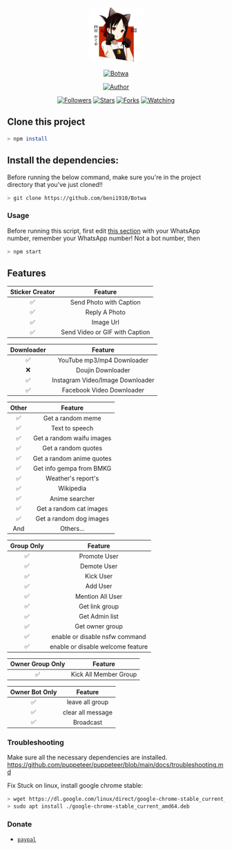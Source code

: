 <p align="center">
<img src="https://raw.githubusercontent.com/beni1910/Botwa/master/media/img/Kaguya.png" width="128" height="128"/>
</p>
<p align="center">
<a href="#"><img title="Botwa" src="https://img.shields.io/badge/Whatsapp Bot-green?colorA=%23ff0000&colorB=%23017e40&style=for-the-badge"></a>
</p>
<p align="center">
<a href="https://github.com/beni1910"><img title="Author" src="https://img.shields.io/badge/Author-benniismael-red.svg?style=for-the-badge&logo=github"></a>
</p>
<p align="center">
<a href="https://github.com/beni1910/followers"><img title="Followers" src="https://img.shields.io/github/followers/beni1910?color=blue&style=flat-square"></a>
<a href="https://github.com/beni1910/Botwa/stargazers/"><img title="Stars" src="https://img.shields.io/github/stars/beni1910/whatsapp-bot?color=red&style=flat-square"></a>
<a href="https://github.com/beni1910/Botwa/network/members"><img title="Forks" src="https://img.shields.io/github/forks/beni1910/whatsapp-bot?color=red&style=flat-square"></a>
<a href="https://github.com/beni1910/Botwa/watchers"><img title="Watching" src="https://img.shields.io/github/watchers/beni1910/whatsapp-bot?label=Watchers&color=blue&style=flat-square"></a>
</p>

## Clone this project

```bash
> npm install
```

## Install the dependencies:
Before running the below command, make sure you're in the project directory that
you've just cloned!!

```bash
> git clone https://github.com/beni1910/Botwa
```

### Usage
Before running this script, first edit [this section](https://github.com/beni1910/Botwa/blob/master/msgHndlr.js#L67) with your WhatsApp number, remember your WhatsApp number!  Not a bot number, then
```bash
> npm start
```

## Features

| Sticker Creator |                Feature           |
| :-----------: | :--------------------------------: |
|       ✅       | Send Photo with Caption          |
|       ✅       | Reply A Photo                    |
|       ✅       | Image Url                        |
|       ✅       | Send Video or GIF with Caption   |


| Downloader |                     Feature                |
| :------------: | :---------------------------------------------: |
|       ✅        |   YouTube mp3/mp4 Downloader                    |
|       ❌        |   Doujin Downloader         |
|       ✅        |   Instagram Video/Image Downloader                  |
|       ✅        |   Facebook Video Downloader                  |


| Other  |                     Feature                     |
| :------------: | :---------------------------------------------: |
|       ✅        |   Get a random meme             |
|       ✅        |   Text to speech                |
|       ✅        |   Get a random waifu images     |
|       ✅        |   Get a random quotes           |
|       ✅        |   Get a random anime quotes     |
|       ✅        |   Get info gempa from BMKG      |
|       ✅        |   Weather's report's     |
|       ✅        |   Wikipedia                 |
|       ✅        |   Anime searcher    |
|       ✅        |   Get a random cat images       |
|       ✅        |   Get a random dog images       |
|      And        |   Others...                     |


| Group Only  |                     Feature                     |
| :------------: | :---------------------------------------------: |
|       ✅        |   Promote User                  |
|       ✅        |   Demote User                   |
|       ✅        |   Kick User                     |
|       ✅        |   Add User                      |
|       ✅        |   Mention All User              |
|       ✅        |   Get link group                |
|       ✅        |   Get Admin list                |
|       ✅        |   Get owner group               |
|       ✅        |   enable or disable nsfw command|
|       ✅        |   enable or disable welcome feature|


| Owner Group Only  |              Feature                |
| :------------: | :---------------------------------------------: |
|       ✅        |   Kick All Member Group                 |

| Owner Bot Only  |              Feature                |
| :------------: | :---------------------------------------------: |
|       ✅        |   leave all group                   |
|       ✅        |   clear all message                 |
|       ✅        |   Broadcast                      |


### Troubleshooting
Make sure all the necessary dependencies are installed.
https://github.com/puppeteer/puppeteer/blob/main/docs/troubleshooting.md

Fix Stuck on linux, install google chrome stable:
```bash
> wget https://dl.google.com/linux/direct/google-chrome-stable_current_amd64.deb
> sudo apt install ./google-chrome-stable_current_amd64.deb
```

### Donate
* [`paypal`](https://www.paypal.com/paypalme/BenniIsmael)
